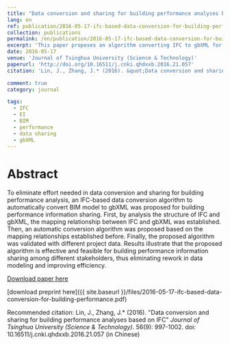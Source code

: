 ```yaml
---
title: "Data conversion and sharing for building performance analyses based on IFC"
lang: en
ref: publication/2016-05-17-ifc-based-data-conversion-for-building-performance
collection: publications
permalink: /en/publication/2016-05-17-ifc-based-data-conversion-for-building-performance
excerpt: 'This paper proposes an algorithm converting IFC to gbXML for building performance analyses'
date: 2016-05-17
venue: 'Journal of Tsinghua University (Science & Technology)'
paperurl: 'http://doi.org/10.16511/j.cnki.qhdxxb.2016.21.057'
citation: 'Lin, J., Zhang, J.* (2016). &quot;Data conversion and sharing for building performance analyses based on IFC&quot; <i>Journal of Tsinghua University (Science & Technology)</i>. 56(9): 997-1002. doi: 10.16511/j.cnki.qhdxxb.2016.21.057 (in Chinese)'

comment: true
category: journal

tags: 
  - IFC
  - EI
  - BIM
  - performance
  - data sharing
  - gbXML
---
```



Abstract
====

To eliminate effort needed in data conversion and sharing for building performance analysis, an IFC-based data conversion algorithm to automatically convert BIM model to gbXML was proposed for building performance information sharing. First, by analysis the structure of IFC and gbXML, the mapping relationship between IFC and gbXML was established. Then, an automatic conversion algorithm was proposed based on the mapping relationships established before. Finally, the proposed algorithm was validated with different project data. Results illustrate that the proposed algorithm is effective and feasible for building performance information sharing among different stakeholders, thus eliminating rework in data modeling and improving efficiency.

[Download paper here](http://doi.org/10.16511/j.cnki.qhdxxb.2016.21.057)

[download preprint here]({{ site.baseurl }}/files/2016-05-17-ifc-based-data-conversion-for-building-performance.pdf)

Recommended citation: Lin, J., Zhang, J.* (2016). &quot;Data conversion and sharing for building performance analyses based on IFC&quot; <i>Journal of Tsinghua University (Science & Technology)</i>. 56(9): 997-1002. doi: 10.16511/j.cnki.qhdxxb.2016.21.057 (in Chinese)